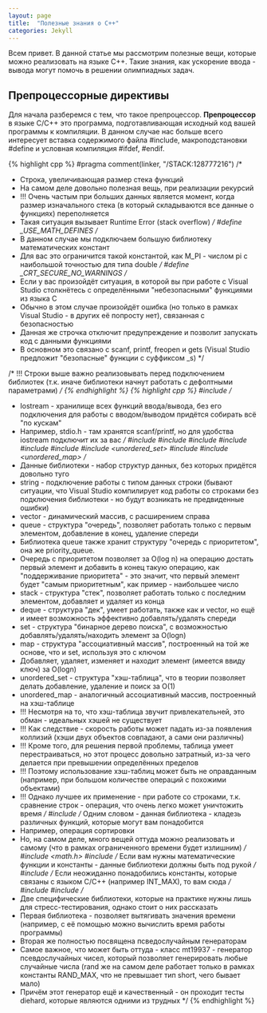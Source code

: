 ```yaml
---
layout: page
title:  "Полезные знания о C++"
categories: Jekyll
---
```

Всем привет. В данной статье мы рассмотрим полезные вещи, которые можно реализовать на языке C++. Такие знания, как ускорение ввода - вывода могут помочь в решении олимпиадных задач.

## Препроцессорные директивы
Для начала разберемся с тем, что такое препроцессор. **Препроцессор** в языке C/C++ это программа, подготавливающая исходный код вашей программы к компиляции. В данном случае нас больше всего интересует вставка содержимого файла #include, макроподстановки #define и условная компиляция #ifdef, #endif.

{% highlight cpp %}
#pragma comment(linker, "/STACK:128777216")
/*
 * Строка, увеличивающая размер стека функций
 * На самом деле довольно полезная вещь, при реализации рекурсий
 * !!! Очень частым при больших данных является момент, когда размер изначального стека 
 (в который складываются все данные о функциях) переполняется
 * Такая ситуация вызывает Runtime Error (stack overflow)
*/
#define _USE_MATH_DEFINES
/*
 * В данном случае мы подключаем большую библиотеку математических констант
 * Для вас это ограничится такой константой, как M_PI - числом pi с 
 наибольшой точностью для типа double
*/
#define _CRT_SECURE_NO_WARNINGS
/*
 * Если у вас произойдёт ситуация, в которой вы при работе с Visual Studio столкнётесь с 
 определёнными "небезопасными" функциями из языка C
 * Обычно в этом случае произойдёт ошибка 
 (но только в рамках Visual Studio - в других её попросту нет), 
 связанная с безопасностью
 * Данная же строчка отключит предупреждение и позволит запускать код с данными функциями
 * В основном это связано с scanf, printf, freopen и gets 
 (Visual Studio предложит "безопасные" функции с суффиксом _s)
*/
 
/* !!! Строки выше важно реализовывать перед подключением библиотек 
(т.к. иначе библиотеки начнут работать с дефолтными параметрами) */
{% endhighlight %}
{% highlight cpp %}
#include <iostream>
/*
 * Iostream - хранилище всех функций ввода/вывода, 
 без его подключения для работы с вводом/выводом придётся собирать всё "по кускам"
 * Например, stdio.h - там хранятся scanf/printf, но для удобства iostream подключит их за вас
*/
#include <string>
#include <vector>
#include <queue>
#include <stack>
#include <deque>
#include <set>
#include <unordered_set>
#include <map>
#include <unordered_map>
/*
 * Данные библиотеки - набор структур данных, без которых придётся довольно туго
 * string - подключение работы с типом данных строки 
 (бывают ситуации, что Visual Studio компилирует код работы со строками 
 без подключения библиотеки - но будут возникать не предвиденные ошибки)
 * vector - динамический массив, с расширением справа
 * queue - структура "очередь", позволяет работать только с первым элементом, 
 добавление в конец, удаление спереди
 * Библиотека queue также хранит структуру "очередь с приоритетом", она же priority_queue.
 * Очередь с приоритетом позволяет за 
 O(log n) на операцию достать первый элемент и добавить в конец такую операцию, 
 как "поддерживание приоритета" - это значит, что первый элемент будет 
 "самым приоритетным", как пример - наибольшее число
 * stack - структура "стек", позволяет работать только с последним элементом,
 добавляет и удаляет из конца
 * deque - структура "дек", умеет работать, также как и vector, 
 но ещё и имеет возможность эффективно добавлять/удалять спереди
 * set - структура "бинарное дерево поиска", с возможностью добавлять/удалять/находить 
 элемент за O(logn)
 * map - структура "ассоциативный массив", построенный на той же основе, что и set, 
 используя это с ключом
 * Добавляет, удаляет, изменяет и находит элемент (имеется ввиду ключ) за O(logn)
 * unordered_set - структура "хэш-таблица", что в теории позволяет делать добавление, 
 удаление и поиск за O(1)
 * unordered_map - аналогичный ассоциативный массив, построенный на хэш-таблице
 * !!! Несмотря на то, что хэш-таблица звучит привлекательней, это обман - 
 идеальных хэшей не существует
 * !!! Как следствие - скорость работы может падать из-за появления коллизий 
 (хэши двух объектов совпадают, а сами они различны)
 * !!! Кроме того, для решения первой проблемы, 
 таблица умеет перестраиваться, но этот процесс довольно затратный,
 из-за чего делается при превышении определённых пределов
 * !!! Поэтому использование хэш-таблиц может быть не оправданным 
 (например, при большом количестве операций с похожими объектами)
 * !!! Однако лучшее их применение - при работе со строками,
 т.к. сравнение строк - операция, что очень легко может уничтожить время
*/
#include <algorithm>
/* Одним словом - данная библиотека - кладезь различных функций, 
 которые могут вам понадобится
 * Например, операция сортировки
 * Но, на самом деле, много вещей оттуда можно реализовать и самому 
 (что в рамках ограниченного времени будет излишним)
*/
#include <math.h>
#include <cmath>
/* Если вам нужны математические функции и константы - данные библиотеки должны 
 быть под рукой */
#include <climits>
/* Если неожиданно понадобились константы, которые связаны с языком C/C++
 (например INT_MAX), то вам сюда */
#include <ctime>
#include <random>
/*
 * Две специфические библиотеки, 
 которые на практике нужны лишь для стресс-тестирования, однако стоит о них рассказать
 * Первая библиотека - позволяет вытягивать значения времени 
 (например, с её помощью можно вычислить время работы программы)
 * Вторая же полностью посвящена псведослучайным генераторам
 * Самое важное, что может быть оттуда - класс mt19937 - генератор псевдослучайных чисел, 
 который позволяет генерировать любые случайные числа 
 (rand же на самом деле работает только в рамках константы RAND_MAX,
 что не превышает тип short, чего бывает мало)
 * Причём этот генератор ещё и качественный - он проходит тесты diehard, 
 которые являются одними из трудных */
{% endhighlight %}

